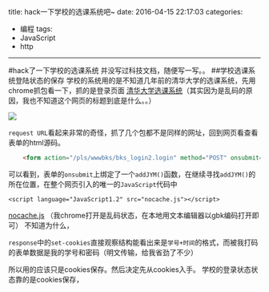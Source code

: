 title: hack一下学校的选课系统吧~
date: 2016-04-15 22:17:03
categories:
- 编程
tags:
- JavaScript
- http
---


#hack了一下学校的选课系统
并没写过科技文档，随便写一写。。
##学校选课系统登陆状态的保存
学校的系统用的是不知道几年前的清华大学的选课系统，先用chrome抓包看一下，抓的是登录页面
[清华大学选课系统](http://jwxt.sdu.edu.cn:7890/zhxt_bks/xk_login.html)（其实因为是乱码的原因，我也不知道这个网页的标题到底是什么。。）

![](./_image/caught.png)

`request URL`看起来非常的奇怪，抓了几个包都不是同样的网址，回到网页看查看表单的html源码。

```html
    <form action="/pls/wwwbks/bks_login2.login" method="POST" onsubmit="addJYM(this,2)">
```
可以看到，表单的`onsubmit`上绑定了一个`addJYM()`函数，在继续寻找`addJYM()`的所在位置，在整个网页引入的唯一的`JavaScript`代码中
```
<script language="JavaScript1.2" src="nocache.js"></script>
```

[nocache.js](http://jwxt.sdu.edu.cn:7890/zhxt_bks/nocache.js)
（我chrome打开是乱码状态，在本地用文本编辑器以gbk编码打开即可）
不知道为什么，


`response`中的`set-cookies`直接观察结构能看出来是`学号+时间`的格式，而被我打码的表单数据是我的学号和密码（明文传输，给我省劲了不少）


所以用的应该只是cookies保存。然后决定先从cookies入手。
学校的登录状态状态靠的是cookies保存，

